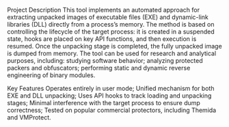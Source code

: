 Project Description
  This tool implements an automated approach for extracting unpacked images of executable files (EXE) and dynamic-link libraries (DLL) directly from a process’s memory. The method is based on controlling the lifecycle of the target process: it is created in a suspended state, hooks are placed on key API functions, and then execution is resumed. Once the unpacking stage is completed, the fully unpacked image is dumped from memory.
  The tool can be used for research and analytical purposes, including:
  studying software behavior;
  analyzing protected packers and obfuscators;
  performing static and dynamic reverse engineering of binary modules.

Key Features
  Operates entirely in user mode;
  Unified mechanism for both EXE and DLL unpacking;
  Uses API hooks to track loading and unpacking stages;
  Minimal interference with the target process to ensure dump correctness;
  Tested on popular commercial protectors, including Themida and VMProtect.
